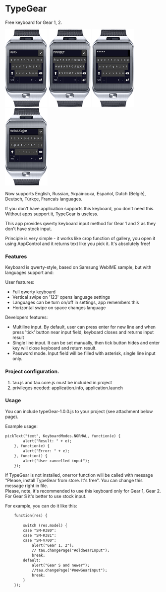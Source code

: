# TypeGear
Free keyboard for Gear 1, 2.

![](/screenshots/1.png)
![](/screenshots/2.png)
![](/screenshots/3.png)
![](/screenshots/4.png)

Now supports English, Russian, Українська,  Español, Dutch (Belgiè), Deutsch, Türkçe, Francais languages. 

If you don't have application supports this keyboard, you don't need this. Without apps support it, TypeGear is useless. 

This app provides qwerty keyboard input method for Gear 1 and 2 as they don't have stock input. 

Principle is very simple - it works like crop function of gallery, you open it using AppControl and it returns text like you pick it. It's absolutely free! 

### Features
Keyboard is qwerty-style, based on Samsung WebIME sample, but with languages support and: 

User features: 

* Full qwerty keyboard
* Vertical swipe on '123' opens language settings
* Languages can be turn on/off in settings, app remembers this
* Horizontal swipe on space changes language

Developers features: 

* Multiline input. By default, user can press enter for new line and when press 'tick' button near input field, keyboard closes and returns input result
* Single line input. It can be set manually, then tick button hides and enter key will close keyboard and return result.
* Password mode. Input field will be filled with asterisk, single line input only.

### Project configuration.
1. tau.js and tau.core.js must be included in project
2. privileges needed: application.info, application.launch

### Usage
You can include typeGear-1.0.0.js to your project (see attachment below page).

Example usage:

``` /*global pickText, KeyboardModes*/
pickText("text", KeyboardModes.NORMAL, function(e) {
        alert("Result: " + e);
    }, function(e) {
        alert("Error: " + e);
    }, function() {
        alert("User cancelled input");
    });
``` 

If TypeGear is not installed, onerror function will be called with message "Please, install TypeGear from store. It's free". You can change this message right in file.
<br>
Please, note, it's recommended to use this keyboard only for Gear 1, Gear 2. For Gear S it's better to use stock input.

For example, you can do it like this:

``` tizen.systeminfo.getPropertyValue("BUILD",
    function(res) {
        
        switch (res.model) {
        case "SM-R380":
        case "SM-R381":
        case "SM-V700":
            alert("Gear 1, 2");
            // tau.changePage("#oldGearInput");
            break;
        default:
            alert("Gear S and newer");
            //tau.changePage("#newGearInput");
            break;
        }
    });
 ```
